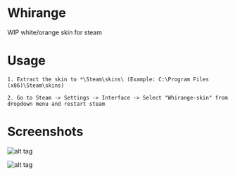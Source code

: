 # Whirange
WIP white/orange skin for steam

# Usage

    1. Extract the skin to *\Steam\skins\ (Example: C:\Program Files (x86)\Steam\skins)

    2. Go to Steam -> Settings -> Interface -> Select "Whirange-skin" from dropdown menu and restart steam


# Screenshots

![alt tag](https://raw.githubusercontent.com/Mindii/Whirange/master/Img/tinysteam5.png)

![alt tag](https://raw.githubusercontent.com/Mindii/Whirange/master/Img/overlay.png)
